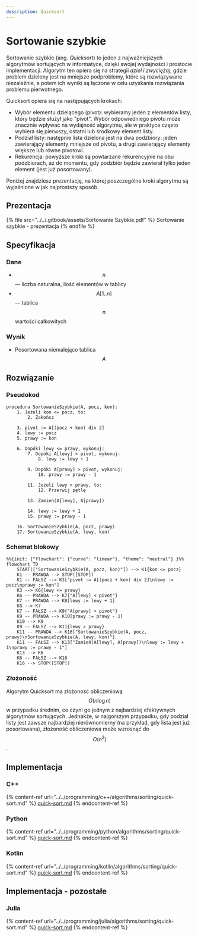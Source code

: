 ```yaml
---
description: Quicksort
---
```


# Sortowanie szybkie

Sortowanie szybkie (ang. *Quicksort*) to jeden z najważniejszych algorytmów sortujących w informatyce, dzięki swojej wydajności i prostocie implementacji. Algorytm ten opiera się na strategii *dziel i zwyciężaj*, gdzie problem dzielony jest na mniejsze podproblemy, które są rozwiązywane niezależnie, a potem ich wyniki są łączone w celu uzyskania rozwiązania problemu pierwotnego.

Quicksort opiera się na następujących krokach:

- Wybór elementu dzielącego (pivot): wybieramy jeden z elementów listy, który będzie służył jako "pivot". Wybór odpowiedniego pivotu może znacznie wpływać na wydajność algorytmu, ale w praktyce często wybiera się pierwszy, ostatni lub środkowy element listy.
- Podział listy: następnie lista dzielona jest na dwa podzbiory: jeden zawierający elementy mniejsze od pivotu, a drugi zawierający elementy większe lub równe pivotowi.
- Rekurencja: powyższe kroki są powtarzane rekurencyjnie na obu podzbiorach, aż do momentu, gdy podzbiór będzie zawierał tylko jeden element (jest już posortowany).

Poniżej znajdziesz prezentację, na której poszczególne kroki algorytmu są wyjaśnione w jak najprostszy sposób.

## Prezentacja

{% file src="../../.gitbook/assets/Sortowanie Szybkie.pdf" %}
Sortowanie szybkie - prezentacja
{% endfile %}

## Specyfikacja

### Dane

* $$n$$ — liczba naturalna, ilość elementów w tablicy
* $$A[1..n]$$ — tablica $$n$$ wartości całkowitych

### Wynik

* Posortowana niemalejąco tablica $$A$$

## Rozwiązanie

### Pseudokod

```
procedura SortowanieSzybkie(A, pocz, kon):
    1. Jeżeli kon <= pocz, to:
        2. Zakończ

    3. pivot := A[(pocz + kon) div 2]
    4. lewy := pocz
    5. prawy := kon
    
    6. Dopóki lewy <= prawy, wykonuj:
        7. Dopóki A[lewy] < pivot, wykonuj:
            8. lewy := lewy + 1

        9. Dopóki A[prawy] > pivot, wykonuj:
            10. prawy := prawy - 1

        11. Jeżeli lewy > prawy, to:
            12. Przerwij pętlę

        13. Zamień(A[lewy], A[prawy])

        14. lewy := lewy + 1
        15. prawy := prawy - 1

    16. SortowanieSzybkie(A, pocz, prawy)
    17. SortowanieSzybkie(A, lewy, kon)
```

### Schemat blokowy

```mermaid
%%{init: {"flowchart": {"curve": "linear"}, "theme": "neutral"} }%%
flowchart TD
    START(["SortowanieSzybkie(A, pocz, kon)"]) --> K1{kon <= pocz}
    K1 -- PRAWDA --> STOP([STOP])
    K1 -- FAŁSZ --> K3["pivot := A[(pocz + kon) div 2]\nlewy := pocz\nprawy := kon"]
    K3 --> K6{lewy <= prawy}
    K6 -- PRAWDA --> K7{"A[lewy] < pivot"}
    K7 -- PRAWDA --> K8[lewy := lewy + 1]
    K8 --> K7
    K7 -- FAŁSZ --> K9{"A[prawy] > pivot"}
    K9 -- PRAWDA --> K10[prawy := prawy - 1]
    K10 --> K9
    K9 -- FAŁSZ --> K11{lewy > prawy}
    K11 -- PRAWDA --> K16["SortowanieSzybkie(A, pocz, prawy)\nSortowanieSzybkie(A, lewy, kon)"]
    K11 -- FAŁSZ --> K13["Zamień(A[lewy], A[prawy])\nlewy := lewy + 1\nprawy := prawy - 1"]
    K13 --> K6
    K6 -- FAŁSZ --> K16
    K16 --> STOP([STOP])
```

### Złożoność

Algorytm Quicksort ma złożoność obliczeniową $$O(n\log{n})$$ w przypadku średnim, co czyni go jednym z najbardziej efektywnych algorytmów sortujących. Jednakże, w najgorszym przypadku, gdy podział listy jest zawsze najbardziej nierównomierny (na przykład, gdy lista jest już posortowana), złożoność obliczeniowa może wzrosnąć do $$O(n^2)$$.

## Implementacja

### C++

{% content-ref url="../../programming/c++/algorithms/sorting/quick-sort.md" %}
[quick-sort.md](../../programming/c++/algorithms/sorting/quick-sort.md)
{% endcontent-ref %}

### Python

{% content-ref url="../../programming/python/algorithms/sorting/quick-sort.md" %}
[quick-sort.md](../../programming/python/algorithms/sorting/quick-sort.md)
{% endcontent-ref %}

### Kotlin

{% content-ref url="../../programming/kotlin/algorithms/sorting/quick-sort.md" %}
[quick-sort.md](../../programming/kotlin/algorithms/sorting/quick-sort.md)
{% endcontent-ref %}

## Implementacja - pozostałe

### Julia

{% content-ref url="../../programming/julia/algorithms/sorting/quick-sort.md" %}
[quick-sort.md](../../programming/julia/algorithms/sorting/quick-sort.md)
{% endcontent-ref %}
